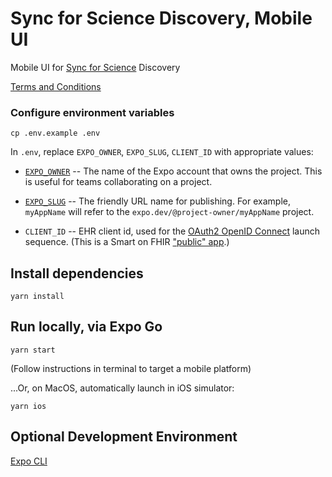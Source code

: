 # Sync for Science Discovery, Mobile UI

Mobile UI for [Sync for Science](https://syncfor.science/) Discovery

[Terms and Conditions](./TERMS-AND-CONDITIONS.md)

### Configure environment variables

```shell
cp .env.example .env
```

In `.env`, replace `EXPO_OWNER`, `EXPO_SLUG`, `CLIENT_ID` with appropriate values:

* [`EXPO_OWNER`](https://docs.expo.dev/versions/latest/config/app/#owner) -- The name of the Expo account that owns the project. This is useful for teams collaborating on a project.

* [`EXPO_SLUG`](https://docs.expo.dev/workflow/glossary-of-terms/#slug) -- The friendly URL name for publishing. For example, `myAppName` will refer to the `expo.dev/@project-owner/myAppName` project.

* `CLIENT_ID` -- EHR client id, used for the [OAuth2 OpenID Connect](https://openid.net/specs/openid-connect-core-1_0.html#AuthRequest) launch sequence.  (This is a Smart on FHIR ["public" app](http://hl7.org/fhir/smart-app-launch/app-launch.html#support-for-public-and-confidential-apps).)


## Install dependencies

```shell
yarn install
```

## Run locally, via Expo Go

```shell
yarn start
```
(Follow instructions in terminal to target a mobile platform)

...Or, on MacOS, automatically launch in iOS simulator:
```shell
yarn ios
```


## Optional Development Environment

[Expo CLI](https://docs.expo.dev/workflow/expo-cli/)
